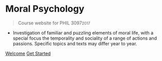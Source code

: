 # Moral Psychology

> Course website for PHIL 3097<small>2017</small>

- Investigation of familiar and puzzling elements of moral life, with a special focus the temporality and sociality of a range of actions and passions. Specific topics and texts may differ year to year.

[Welcome](#moralpsychology)
[Get Started](#moralpsychology)

